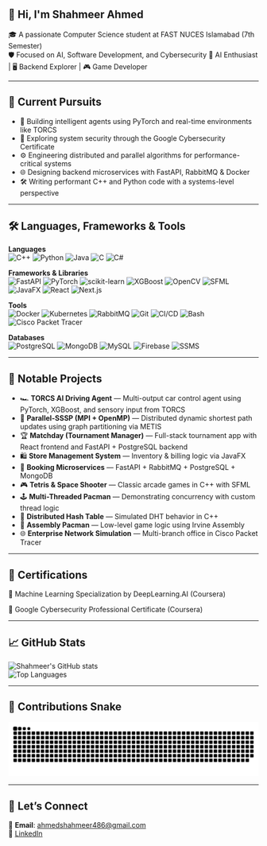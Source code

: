 ## 👋 Hi, I'm Shahmeer Ahmed

🎓 A passionate Computer Science student at FAST NUCES Islamabad (7th Semester)  
🛡️ Focused on AI, Software Development, and Cybersecurity
🧠 AI Enthusiast | 🖥️ Backend Explorer | 🎮 Game Developer

---

## 🚀 Current Pursuits

- 🧠 Building intelligent agents using PyTorch and real-time environments like TORCS  
- 🔐 Exploring system security through the Google Cybersecurity Certificate  
- ⚙️ Engineering distributed and parallel algorithms for performance-critical systems  
- 🌐 Designing backend microservices with FastAPI, RabbitMQ & Docker  
- 🛠️ Writing performant C++ and Python code with a systems-level perspective  

---

## 🛠️ Languages, Frameworks & Tools

**Languages**  
![C++](https://img.shields.io/badge/-C++-00599C?logo=c%2B%2B&logoColor=white)
![Python](https://img.shields.io/badge/-Python-3776AB?logo=python&logoColor=white)
![Java](https://img.shields.io/badge/-Java-007396?logo=java&logoColor=white)
![C](https://img.shields.io/badge/-C-555555?logo=c&logoColor=white)
![C#](https://img.shields.io/badge/-C%23-239120?logo=c-sharp&logoColor=white)

**Frameworks & Libraries**  
![FastAPI](https://img.shields.io/badge/-FastAPI-009688?logo=fastapi&logoColor=white)
![PyTorch](https://img.shields.io/badge/-PyTorch-EE4C2C?logo=pytorch&logoColor=white)
![scikit-learn](https://img.shields.io/badge/-Scikit--Learn-F7931E?logo=scikit-learn&logoColor=white)
![XGBoost](https://img.shields.io/badge/-XGBoost-EC6C23?logo=xgboost&logoColor=white)
![OpenCV](https://img.shields.io/badge/-OpenCV-5C3EE8?logo=opencv&logoColor=white)
![SFML](https://img.shields.io/badge/-SFML-8CC84B?logo=c%2B%2B&logoColor=white)
![JavaFX](https://img.shields.io/badge/-JavaFX-007396?logo=java&logoColor=white)
![React](https://img.shields.io/badge/-React-61DAFB?logo=react&logoColor=black)
![Next.js](https://img.shields.io/badge/-Next.js-000000?logo=next.js)

**Tools**  
![Docker](https://img.shields.io/badge/-Docker-2496ED?logo=docker&logoColor=white)
![Kubernetes](https://img.shields.io/badge/-Kubernetes-326CE5?logo=kubernetes&logoColor=white)
![RabbitMQ](https://img.shields.io/badge/-RabbitMQ-FF6600?logo=rabbitmq&logoColor=white)
![Git](https://img.shields.io/badge/-Git-F05032?logo=git&logoColor=white)
![CI/CD](https://img.shields.io/badge/-CI/CD-0A0A0A?logo=githubactions&logoColor=white)
![Bash](https://img.shields.io/badge/-Bash-4EAA25?logo=gnu-bash&logoColor=white)
![Cisco Packet Tracer](https://img.shields.io/badge/-PacketTracer-1D7CFC?logo=cisco&logoColor=white)

**Databases**  
![PostgreSQL](https://img.shields.io/badge/-PostgreSQL-336791?logo=postgresql&logoColor=white)
![MongoDB](https://img.shields.io/badge/-MongoDB-47A248?logo=mongodb&logoColor=white)
![MySQL](https://img.shields.io/badge/-MySQL-4479A1?logo=mysql&logoColor=white)
![Firebase](https://img.shields.io/badge/-Firebase-FFCA28?logo=firebase&logoColor=black)
![SSMS](https://img.shields.io/badge/-SSMS-CC2927?logo=microsoftsqlserver&logoColor=white)

---

## 🧩 Notable Projects

- 🏎️ **TORCS AI Driving Agent** — Multi-output car control agent using PyTorch, XGBoost, and sensory input from TORCS  
- 🔀 **Parallel-SSSP (MPI + OpenMP)** — Distributed dynamic shortest path updates using graph partitioning via METIS  
- 🏆 **Matchday (Tournament Manager)** — Full-stack tournament app with React frontend and FastAPI + PostgreSQL backend  
- 🛍️ **Store Management System** — Inventory & billing logic via JavaFX  
- 🧾 **Booking Microservices** — FastAPI + RabbitMQ + PostgreSQL + MongoDB  
- 🎮 **Tetris & Space Shooter** — Classic arcade games in C++ with SFML  
- 🕹️ **Multi-Threaded Pacman** — Demonstrating concurrency with custom thread logic  
- 🔁 **Distributed Hash Table** — Simulated DHT behavior in C++  
- 🧠 **Assembly Pacman** — Low-level game logic using Irvine Assembly  
- 🌐 **Enterprise Network Simulation** — Multi-branch office in Cisco Packet Tracer  

---

## 📜 Certifications

📘 Machine Learning Specialization by DeepLearning.AI (Coursera)  

📘 Google Cybersecurity Professional Certificate (Coursera)  

---

## 📈 GitHub Stats

![Shahmeer's GitHub stats](https://github-readme-stats.vercel.app/api?username=shahmeerahmed486&show_icons=true&theme=radical)  
![Top Languages](https://github-readme-stats.vercel.app/api/top-langs/?username=shahmeerahmed486&layout=compact&theme=radical)

---

## 🐍 Contributions Snake

![Snake animation](https://github.com/Platane/snk/raw/output/github-contribution-grid-snake.svg)

---

## 💬 Let’s Connect

📧 **Email**: ahmedshahmeer486@gmail.com  
🔗 [LinkedIn](https://linkedin.com/in/shahmeerahmed486)
